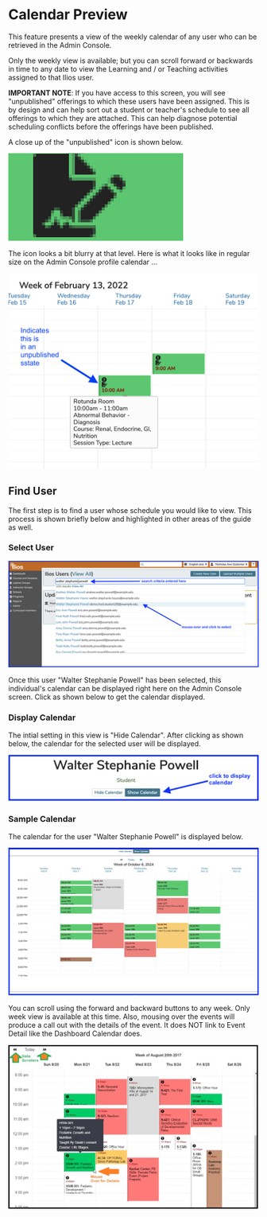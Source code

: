 # Calendar Preview

This feature presents a view of the weekly calendar of any user who can be retrieved in the Admin Console.

Only the weekly view is available; but you can scroll forward or backwards in time to any date to view the Learning and / or Teaching activities assigned to that Ilios user.

**IMPORTANT NOTE**: If you have access to this screen, you will see "unpublished" offerings to which these users have been assigned. This is by design and can help sort out a student or teacher's schedule to see all offerings to which they are attached. This can help diagnose potential scheduling conflicts before the offerings have been published.

A close up of the "unpublished" icon is shown below.

![Unpublished Offering on Admin Console Calendar](../images/admin_console/calendar_preview/unpublished_icon.png)

The icon looks a bit blurry at that level. Here is what it looks like in regular size on the Admin Console profile calendar ...

![On screen](../images/admin_console/calendar_preview/on_screen.png)

## Find User

The first step is to find a user whose schedule you would like to view. This process is shown briefly below and highlighted in other areas of the guide as well.

### Select User

![Select user](../images/admin_console/calendar_preview/select_user.png)

Once this user "Walter Stephanie Powell" has been selected, this individual's calendar can be displayed right here on the Admin Console screen. Click as shown below to get the calendar displayed. 

### Display Calendar

The intial setting in this view is "Hide Calendar". After clicking as shown below, the calendar for the selected user will be displayed. 

![display calendar](../images/admin_console/calendar_preview/display_calendar.png)

### Sample Calendar

The calendar for the user "Walter Stephanie Powell" is displayed below.

![sample calendar](../images/admin_console/calendar_preview/sample_calendar.png)

You can scroll using the forward and backward buttons to any week. Only week view is available at this time. Also, mousing over the events will produce a call out with the details of the event. It does NOT link to Event Detail like the Dashboard Calendar does.

![Mouse-over](../images/admin_console/calendar_preview/mouse_over.jpg)
